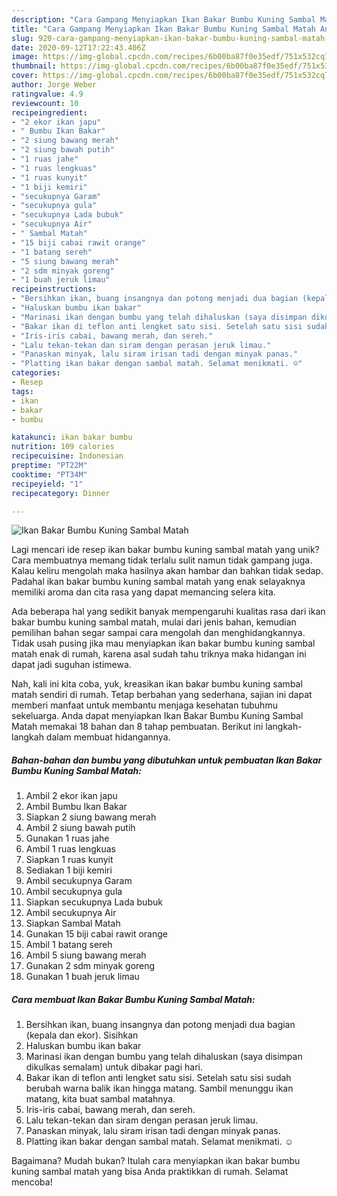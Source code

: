 ```yaml
---
description: "Cara Gampang Menyiapkan Ikan Bakar Bumbu Kuning Sambal Matah Anti Gagal"
title: "Cara Gampang Menyiapkan Ikan Bakar Bumbu Kuning Sambal Matah Anti Gagal"
slug: 920-cara-gampang-menyiapkan-ikan-bakar-bumbu-kuning-sambal-matah-anti-gagal
date: 2020-09-12T17:22:43.406Z
image: https://img-global.cpcdn.com/recipes/6b00ba87f0e35edf/751x532cq70/ikan-bakar-bumbu-kuning-sambal-matah-foto-resep-utama.jpg
thumbnail: https://img-global.cpcdn.com/recipes/6b00ba87f0e35edf/751x532cq70/ikan-bakar-bumbu-kuning-sambal-matah-foto-resep-utama.jpg
cover: https://img-global.cpcdn.com/recipes/6b00ba87f0e35edf/751x532cq70/ikan-bakar-bumbu-kuning-sambal-matah-foto-resep-utama.jpg
author: Jorge Weber
ratingvalue: 4.9
reviewcount: 10
recipeingredient:
- "2 ekor ikan japu"
- " Bumbu Ikan Bakar"
- "2 siung bawang merah"
- "2 siung bawah putih"
- "1 ruas jahe"
- "1 ruas lengkuas"
- "1 ruas kunyit"
- "1 biji kemiri"
- "secukupnya Garam"
- "secukupnya gula"
- "secukupnya Lada bubuk"
- "secukupnya Air"
- " Sambal Matah"
- "15 biji cabai rawit orange"
- "1 batang sereh"
- "5 siung bawang merah"
- "2 sdm minyak goreng"
- "1 buah jeruk limau"
recipeinstructions:
- "Bersihkan ikan, buang insangnya dan potong menjadi dua bagian (kepala dan ekor). Sisihkan"
- "Haluskan bumbu ikan bakar"
- "Marinasi ikan dengan bumbu yang telah dihaluskan (saya disimpan dikulkas semalam) untuk dibakar pagi hari."
- "Bakar ikan di teflon anti lengket satu sisi. Setelah satu sisi sudah berubah warna balik ikan hingga matang. Sambil menunggu ikan matang, kita buat sambal matahnya."
- "Iris-iris cabai, bawang merah, dan sereh."
- "Lalu tekan-tekan dan siram dengan perasan jeruk limau."
- "Panaskan minyak, lalu siram irisan tadi dengan minyak panas."
- "Platting ikan bakar dengan sambal matah. Selamat menikmati. ☺️"
categories:
- Resep
tags:
- ikan
- bakar
- bumbu

katakunci: ikan bakar bumbu 
nutrition: 109 calories
recipecuisine: Indonesian
preptime: "PT22M"
cooktime: "PT34M"
recipeyield: "1"
recipecategory: Dinner

---
```



![Ikan Bakar Bumbu Kuning Sambal Matah](https://img-global.cpcdn.com/recipes/6b00ba87f0e35edf/751x532cq70/ikan-bakar-bumbu-kuning-sambal-matah-foto-resep-utama.jpg)

Lagi mencari ide resep ikan bakar bumbu kuning sambal matah yang unik? Cara membuatnya memang tidak terlalu sulit namun tidak gampang juga. Kalau keliru mengolah maka hasilnya akan hambar dan bahkan tidak sedap. Padahal ikan bakar bumbu kuning sambal matah yang enak selayaknya memiliki aroma dan cita rasa yang dapat memancing selera kita.



Ada beberapa hal yang sedikit banyak mempengaruhi kualitas rasa dari ikan bakar bumbu kuning sambal matah, mulai dari jenis bahan, kemudian pemilihan bahan segar sampai cara mengolah dan menghidangkannya. Tidak usah pusing jika mau menyiapkan ikan bakar bumbu kuning sambal matah enak di rumah, karena asal sudah tahu triknya maka hidangan ini dapat jadi suguhan istimewa.


Nah, kali ini kita coba, yuk, kreasikan ikan bakar bumbu kuning sambal matah sendiri di rumah. Tetap berbahan yang sederhana, sajian ini dapat memberi manfaat untuk membantu menjaga kesehatan tubuhmu sekeluarga. Anda dapat menyiapkan Ikan Bakar Bumbu Kuning Sambal Matah memakai 18 bahan dan 8 tahap pembuatan. Berikut ini langkah-langkah dalam membuat hidangannya.

<!--inarticleads1-->

##### Bahan-bahan dan bumbu yang dibutuhkan untuk pembuatan Ikan Bakar Bumbu Kuning Sambal Matah:

1. Ambil 2 ekor ikan japu
1. Ambil  Bumbu Ikan Bakar
1. Siapkan 2 siung bawang merah
1. Ambil 2 siung bawah putih
1. Gunakan 1 ruas jahe
1. Ambil 1 ruas lengkuas
1. Siapkan 1 ruas kunyit
1. Sediakan 1 biji kemiri
1. Ambil secukupnya Garam
1. Ambil secukupnya gula
1. Siapkan secukupnya Lada bubuk
1. Ambil secukupnya Air
1. Siapkan  Sambal Matah
1. Gunakan 15 biji cabai rawit orange
1. Ambil 1 batang sereh
1. Ambil 5 siung bawang merah
1. Gunakan 2 sdm minyak goreng
1. Gunakan 1 buah jeruk limau




<!--inarticleads2-->

##### Cara membuat Ikan Bakar Bumbu Kuning Sambal Matah:

1. Bersihkan ikan, buang insangnya dan potong menjadi dua bagian (kepala dan ekor). Sisihkan
1. Haluskan bumbu ikan bakar
1. Marinasi ikan dengan bumbu yang telah dihaluskan (saya disimpan dikulkas semalam) untuk dibakar pagi hari.
1. Bakar ikan di teflon anti lengket satu sisi. Setelah satu sisi sudah berubah warna balik ikan hingga matang. Sambil menunggu ikan matang, kita buat sambal matahnya.
1. Iris-iris cabai, bawang merah, dan sereh.
1. Lalu tekan-tekan dan siram dengan perasan jeruk limau.
1. Panaskan minyak, lalu siram irisan tadi dengan minyak panas.
1. Platting ikan bakar dengan sambal matah. Selamat menikmati. ☺️




Bagaimana? Mudah bukan? Itulah cara menyiapkan ikan bakar bumbu kuning sambal matah yang bisa Anda praktikkan di rumah. Selamat mencoba!
